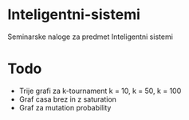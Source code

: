 # Inteligentni-sistemi
Seminarske naloge za predmet Inteligentni sistemi

# Todo
* Trije grafi za k-tournament k = 10, k = 50, k = 100
* Graf casa brez in z saturation
* Graf za mutation probability